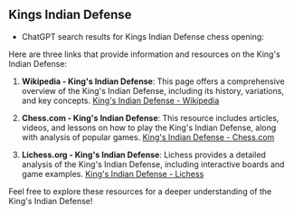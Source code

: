 ## Kings Indian Defense

 + ChatGPT search results for Kings Indian Defense chess opening:

Here are three links that provide information and resources on the King's Indian Defense:

1. **Wikipedia - King's Indian Defense**: This page offers a comprehensive overview of the King's Indian Defense, including its history, variations, and key concepts.
   [King's Indian Defense - Wikipedia](https://en.wikipedia.org/wiki/King%27s_Indian_Defense)

2. **Chess.com - King's Indian Defense**: This resource includes articles, videos, and lessons on how to play the King's Indian Defense, along with analysis of popular games.
   [King's Indian Defense - Chess.com](https://www.chess.com/openings/Kings-Indian-Defense)

3. **Lichess.org - King's Indian Defense**: Lichess provides a detailed analysis of the King's Indian Defense, including interactive boards and game examples.
   [King's Indian Defense - Lichess](https://lichess.org/opening/Kings-Indian-Defense)

Feel free to explore these resources for a deeper understanding of the King's Indian Defense!